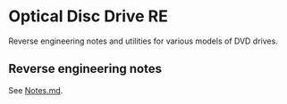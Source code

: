 # Optical Disc Drive RE

Reverse engineering notes and utilities for various models of DVD drives.


## Reverse engineering notes

See [Notes.md](Notes.md).
